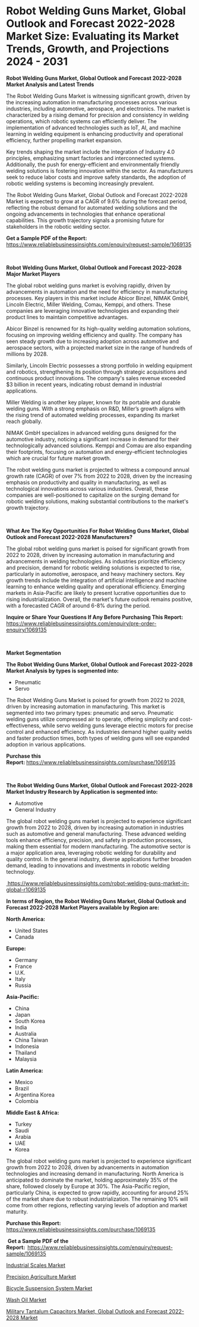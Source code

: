 <p><h1>Robot Welding Guns Market, Global Outlook and Forecast 2022-2028 Market Size: Evaluating its Market Trends, Growth, and Projections 2024 - 2031</h1></p><p><strong>Robot Welding Guns Market, Global Outlook and Forecast 2022-2028 Market Analysis and Latest Trends</strong></p>
<p><p>The Robot Welding Guns Market is witnessing significant growth, driven by the increasing automation in manufacturing processes across various industries, including automotive, aerospace, and electronics. The market is characterized by a rising demand for precision and consistency in welding operations, which robotic systems can efficiently deliver. The implementation of advanced technologies such as IoT, AI, and machine learning in welding equipment is enhancing productivity and operational efficiency, further propelling market expansion.</p><p>Key trends shaping the market include the integration of Industry 4.0 principles, emphasizing smart factories and interconnected systems. Additionally, the push for energy-efficient and environmentally friendly welding solutions is fostering innovation within the sector. As manufacturers seek to reduce labor costs and improve safety standards, the adoption of robotic welding systems is becoming increasingly prevalent. </p><p>The Robot Welding Guns Market, Global Outlook and Forecast 2022-2028 Market is expected to grow at a CAGR of 9.6% during the forecast period, reflecting the robust demand for automated welding solutions and the ongoing advancements in technologies that enhance operational capabilities. This growth trajectory signals a promising future for stakeholders in the robotic welding sector.</p></p>
<p><strong>Get a Sample PDF of the Report:&nbsp;</strong> <a href="https://www.reliablebusinessinsights.com/enquiry/request-sample/1069135">https://www.reliablebusinessinsights.com/enquiry/request-sample/1069135</a></p>
<p>&nbsp;</p>
<p><strong>Robot Welding Guns Market, Global Outlook and Forecast 2022-2028 Major Market Players</strong></p>
<p><p>The global robot welding guns market is evolving rapidly, driven by advancements in automation and the need for efficiency in manufacturing processes. Key players in this market include Abicor Binzel, NIMAK GmbH, Lincoln Electric, Miller Welding, Comau, Kemppi, and others. These companies are leveraging innovative technologies and expanding their product lines to maintain competitive advantages.</p><p>Abicor Binzel is renowned for its high-quality welding automation solutions, focusing on improving welding efficiency and quality. The company has seen steady growth due to increasing adoption across automotive and aerospace sectors, with a projected market size in the range of hundreds of millions by 2028.</p><p>Similarly, Lincoln Electric possesses a strong portfolio in welding equipment and robotics, strengthening its position through strategic acquisitions and continuous product innovations. The company's sales revenue exceeded $3 billion in recent years, indicating robust demand in industrial applications.</p><p>Miller Welding is another key player, known for its portable and durable welding guns. With a strong emphasis on R&D, Miller’s growth aligns with the rising trend of automated welding processes, expanding its market reach globally.</p><p>NIMAK GmbH specializes in advanced welding guns designed for the automotive industry, noticing a significant increase in demand for their technologically advanced solutions. Kemppi and Comau are also expanding their footprints, focusing on automation and energy-efficient technologies which are crucial for future market growth.</p><p>The robot welding guns market is projected to witness a compound annual growth rate (CAGR) of over 7% from 2022 to 2028, driven by the increasing emphasis on productivity and quality in manufacturing, as well as technological innovations across various industries. Overall, these companies are well-positioned to capitalize on the surging demand for robotic welding solutions, making substantial contributions to the market's growth trajectory.</p></p>
<p>&nbsp;</p>
<p><strong>What Are The Key Opportunities For Robot Welding Guns Market, Global Outlook and Forecast 2022-2028 Manufacturers?</strong></p>
<p><p>The global robot welding guns market is poised for significant growth from 2022 to 2028, driven by increasing automation in manufacturing and advancements in welding technologies. As industries prioritize efficiency and precision, demand for robotic welding solutions is expected to rise, particularly in automotive, aerospace, and heavy machinery sectors. Key growth trends include the integration of artificial intelligence and machine learning to enhance welding quality and operational efficiency. Emerging markets in Asia-Pacific are likely to present lucrative opportunities due to rising industrialization. Overall, the market's future outlook remains positive, with a forecasted CAGR of around 6-8% during the period.</p></p>
<p><strong>Inquire or Share Your Questions If Any Before Purchasing This Report:</strong> <a href="https://www.reliablebusinessinsights.com/enquiry/pre-order-enquiry/1069135">https://www.reliablebusinessinsights.com/enquiry/pre-order-enquiry/1069135</a></p>
<p>&nbsp;</p>
<p><strong>Market Segmentation</strong></p>
<p><strong>The Robot Welding Guns Market, Global Outlook and Forecast 2022-2028 Market Analysis by types is segmented into:</strong></p>
<p><ul><li>Pneumatic</li><li>Servo</li></ul></p>
<p><p>The Robot Welding Guns Market is poised for growth from 2022 to 2028, driven by increasing automation in manufacturing. This market is segmented into two primary types: pneumatic and servo. Pneumatic welding guns utilize compressed air to operate, offering simplicity and cost-effectiveness, while servo welding guns leverage electric motors for precise control and enhanced efficiency. As industries demand higher quality welds and faster production times, both types of welding guns will see expanded adoption in various applications.</p></p>
<p><strong>Purchase this Report:&nbsp;</strong><a href="https://www.reliablebusinessinsights.com/purchase/1069135">https://www.reliablebusinessinsights.com/purchase/1069135</a></p>
<p>&nbsp;</p>
<p><strong>The Robot Welding Guns Market, Global Outlook and Forecast 2022-2028 Market Industry Research by Application is segmented into:</strong></p>
<p><ul><li>Automotive</li><li>General Industry</li></ul></p>
<p><p>The global robot welding guns market is projected to experience significant growth from 2022 to 2028, driven by increasing automation in industries such as automotive and general manufacturing. These advanced welding tools enhance efficiency, precision, and safety in production processes, making them essential for modern manufacturing. The automotive sector is a major application area, leveraging robotic welding for durability and quality control. In the general industry, diverse applications further broaden demand, leading to innovations and investments in robotic welding technology.</p></p>
<p><a href="https://www.reliablebusinessinsights.com/robot-welding-guns-market-in-global-r1069135">&nbsp;https://www.reliablebusinessinsights.com/robot-welding-guns-market-in-global-r1069135</a></p>
<p><strong>In terms of Region, the Robot Welding Guns Market, Global Outlook and Forecast 2022-2028 Market Players available by Region are:</strong></p>
<p>
    <p> <strong> North America: </strong>
        <ul>
            <li>United States</li>
            <li>Canada</li>
        </ul>
        </p> 
    <p> <strong> Europe: </strong>
        <ul>
            <li>Germany</li>
            <li>France</li>
            <li>U.K.</li>
            <li>Italy</li>
            <li>Russia</li>
        </ul>
        </p> 
    <p> <strong> Asia-Pacific: </strong>
        <ul>
            <li>China</li>
            <li>Japan</li>
            <li>South Korea</li>
            <li>India</li>
            <li>Australia</li>
            <li>China Taiwan</li>
            <li>Indonesia</li>
            <li>Thailand</li>
            <li>Malaysia</li>
        </ul>
        </p> 
    <p> <strong> Latin America: </strong>
        <ul>
            <li>Mexico</li>
            <li>Brazil</li>
            <li>Argentina Korea</li>
            <li>Colombia</li>
        </ul>
        </p> 
    <p> <strong> Middle East & Africa: </strong>
        <ul>
            <li>Turkey</li>
            <li>Saudi</li>
            <li>Arabia</li>
            <li>UAE</li>
            <li>Korea</li>
        </ul>
    </p>
    </p>
<p><p>The global robot welding guns market is projected to experience significant growth from 2022 to 2028, driven by advancements in automation technologies and increasing demand in manufacturing. North America is anticipated to dominate the market, holding approximately 35% of the share, followed closely by Europe at 30%. The Asia-Pacific region, particularly China, is expected to grow rapidly, accounting for around 25% of the market share due to robust industrialization. The remaining 10% will come from other regions, reflecting varying levels of adoption and market maturity.</p></p>
<p><strong>Purchase this Report: </strong><a href="https://www.reliablebusinessinsights.com/purchase/1069135">https://www.reliablebusinessinsights.com/purchase/1069135</a></p>
<p>&nbsp;<strong>Get a Sample PDF of the Report:&nbsp;&nbsp;</strong><a href="https://www.reliablebusinessinsights.com/enquiry/request-sample/1069135">https://www.reliablebusinessinsights.com/enquiry/request-sample/1069135</a></p>
<p><strong></strong></p>
<p><p><a href="https://medium.com/@boboko938_76821/the-global-industrial-scales-market-identifies-drivers-restraints-opportunities-and-trends-55b9dbd013ec">Industrial Scales Market</a></p><p><a href="https://medium.com/@caseyee25/the-precision-agriculture-market-decisions-are-mostly-driven-by-resource-optimization-and-cff6b234d6a3">Precision Agriculture Market</a></p><p><a href="https://www.linkedin.com/pulse/bicycle-suspension-system-market-share-size-trends-industry-cwsjc?trackingId=IYP3g8ffRaS3kEQRBcN%2BJQ%3D%3D">Bicycle Suspension System Market</a></p><p><a href="https://issuu.com/reportprime-2/docs/wash-oil-market-size-2030.pptx_149b65ab584e13">Wash Oil Market</a></p><p><a href="https://github.com/AlisaRowe24/Market-Research-Report-List-1/blob/main/military-tantalum-capacitors-market-global-outlook-and-forecast-2022-2028-market.md">Military Tantalum Capacitors Market, Global Outlook and Forecast 2022-2028 Market</a></p></p>